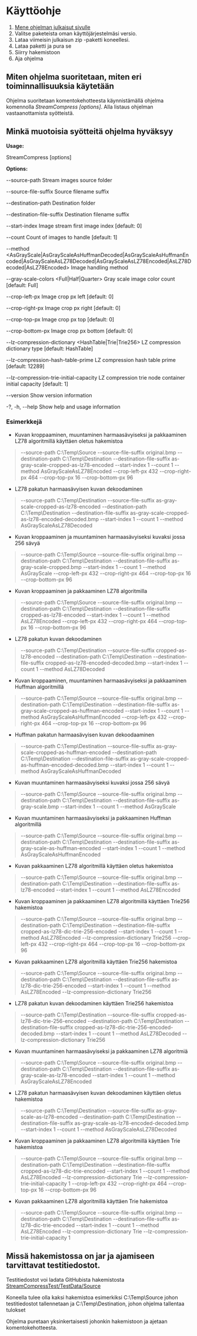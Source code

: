 # Käyttöohje

1. [Mene ohjelman julkaisut sivulle](../../releases)
2. Valitse paketeista oman käyttöjärjestelmäsi versio.
3. Lataa viimeisin julkaisun zip -paketti koneellesi. 
4. Lataa paketti ja pura se
5. Siirry hakemistoon
6. Aja ohjelma 

## Miten ohjelma suoritetaan, miten eri toiminnallisuuksia käytetään

Ohjelma suoritetaan komentokehotteesta käynnistämällä ohjelma komennolla *StreamCompress [options]*. Alla listaus ohjelman vastaanottamista syötteistä.

## Minkä muotoisia syötteitä ohjelma hyväksyy

**Usage:**

StreamCompress [options]

**Options:**

--source-path <source-path> Stream images source folder

--source-file-suffix <source-file-suffix> Source filename suffix

--destination-path <destination-path> Destination folder

--destination-file-suffix <destination-file-suffix> Destination filename suffix

--start-index <start-index> Image stream first image index [default: 0]

--count <count> Count of images to handle [default: 1]

--method <AsGrayScale|AsGrayScaleAsHuffmanDecoded|AsGrayScaleAsHuffmanEncoded|AsGrayScaleAsLZ78Decoded|AsGrayScaleAsLZ78Encoded|AsLZ78Decoded|AsLZ78Encoded> Image handling method

--gray-scale-colors <Full|Half|Quarter> Gray scale image color count [default: Full]

--crop-left-px <crop-left-px> Image crop px left [default: 0]

--crop-right-px <crop-right-px> Image crop px right [default: 0]

--crop-top-px <crop-top-px> Image crop px top [default: 0]

--crop-bottom-px <crop-bottom-px> Image crop px bottom [default: 0]

--lz-compression-dictionary <HashTable|Trie|Trie256> LZ compression dictionary type [default: HashTable]

--lz-compression-hash-table-prime <lz-compression-hash-table-prime> LZ compression hash table prime [default: 12289]

--lz-compression-trie-initial-capacity <lz-compression-trie-initial-capacity> LZ compression trie node container initial capacity [default: 1]

--version Show version information

-?, -h, --help Show help and usage information

### Esimerkkejä

* Kuvan kroppaaminen, muuntaminen harmaasävyiseksi ja pakkaaminen LZ78 algoritmillä käyttäen oletus hakemistoa

>--source-path C:\Temp\Source --source-file-suffix original.bmp --destination-path C:\Temp\Destination --destination-file-suffix as-gray-scale-cropped-as-lz78-encoded --start-index 1 --count 1 --method AsGrayScaleAsLZ78Encoded --crop-left-px 432 --crop-right-px 464 --crop-top-px 16 --crop-bottom-px 96

* LZ78 pakatun harmaasävyisen kuvan dekoodaminen

>--source-path C:\Temp\Destination --source-file-suffix as-gray-scale-cropped-as-lz78-encoded --destination-path C:\Temp\Destination --destination-file-suffix as-gray-scale-cropped-as-lz78-encoded-decoded.bmp --start-index 1 --count 1 --method AsGrayScaleAsLZ78Decoded

* Kuvan kroppaaminen ja muuntaminen harmaasävyiseksi kuvaksi jossa 256 sävyä

>--source-path C:\Temp\Source --source-file-suffix original.bmp --destination-path C:\Temp\Destination --destination-file-suffix as-gray-scale-cropped.bmp --start-index 1 --count 1 --method AsGrayScale --crop-left-px 432 --crop-right-px 464 --crop-top-px 16 --crop-bottom-px 96


* Kuvan kroppaaminen ja pakkaaminen LZ78 algoritmilla

>--source-path C:\Temp\Source --source-file-suffix original.bmp --destination-path C:\Temp\Destination --destination-file-suffix cropped-as-lz78-encoded --start-index 1 --count 1 --method AsLZ78Encoded --crop-left-px 432 --crop-right-px 464 --crop-top-px 16 --crop-bottom-px 96

* LZ78 pakatun kuvan dekoodaminen

>--source-path C:\Temp\Destination --source-file-suffix cropped-as-lz78-encoded --destination-path C:\Temp\Destination --destination-file-suffix cropped-as-lz78-encoded-decoded.bmp --start-index 1 --count 1 --method AsLZ78Decoded

* Kuvan kroppaaminen, muuntaminen harmaasävyiseksi ja pakkaaminen Huffman algoritmillä

>--source-path C:\Temp\Source --source-file-suffix original.bmp --destination-path C:\Temp\Destination --destination-file-suffix as-gray-scale-cropped-as-huffman-encoded --start-index 1 --count 1 --method AsGrayScaleAsHuffmanEncoded --crop-left-px 432 --crop-right-px 464 --crop-top-px 16 --crop-bottom-px 96

* Huffman pakatun harmaasävyisen kuvan dekoodaaminen

>--source-path C:\Temp\Destination --source-file-suffix as-gray-scale-cropped-as-huffman-encoded --destination-path C:\Temp\Destination --destination-file-suffix as-gray-scale-cropped-as-huffman-encoded-decoded.bmp --start-index 1 --count 1 --method AsGrayScaleAsHuffmanDecoded

* Kuvan muuntaminen harmaasävyiseksi kuvaksi jossa 256 sävyä

>--source-path C:\Temp\Source --source-file-suffix original.bmp --destination-path C:\Temp\Destination --destination-file-suffix as-gray-scale.bmp --start-index 1 --count 1 --method AsGrayScale

* Kuvan muuntaminen harmaasävyiseksi ja pakkaaminen Huffman algoritmillä

>--source-path C:\Temp\Source --source-file-suffix original.bmp --destination-path C:\Temp\Destination --destination-file-suffix as-gray-scale-as-huffman-encoded --start-index 1 --count 1 --method AsGrayScaleAsHuffmanEncoded

* Kuvan pakkaaminen LZ78 algoritmillä käyttäen oletus hakemistoa

>--source-path C:\Temp\Source --source-file-suffix original.bmp --destination-path C:\Temp\Destination --destination-file-suffix as-lz78-encoded --start-index 1 --count 1 --method AsLZ78Encoded

* Kuvan kroppaaminen ja pakkaaminen LZ78 algoritmillä käyttäen Trie256 hakemistoa

>--source-path C:\Temp\Source --source-file-suffix original.bmp --destination-path C:\Temp\Destination --destination-file-suffix cropped-as-lz78-dic-trie-256-encoded --start-index 1 --count 1 --method AsLZ78Encoded --lz-compression-dictionary Trie256 --crop-left-px 432 --crop-right-px 464 --crop-top-px 16 --crop-bottom-px 96

* Kuvan pakkaaminen LZ78 algoritmillä käyttäen Trie256 hakemistoa

>--source-path C:\Temp\Source --source-file-suffix original.bmp --destination-path C:\Temp\Destination --destination-file-suffix as-lz78-dic-trie-256-encoded --start-index 1 --count 1 --method AsLZ78Encoded --lz-compression-dictionary Trie256

* LZ78 pakatun kuvan dekoodaminen käyttäen Trie256 hakemistoa

>--source-path C:\Temp\Destination --source-file-suffix cropped-as-lz78-dic-trie-256-encoded --destination-path C:\Temp\Destination --destination-file-suffix cropped-as-lz78-dic-trie-256-encoded-decoded.bmp --start-index 1 --count 1 --method AsLZ78Decoded --lz-compression-dictionary Trie256

* Kuvan muuntaminen harmaasävyiseksi ja pakkaaminen LZ78 algoritmiä

>--source-path C:\Temp\Source --source-file-suffix original.bmp --destination-path C:\Temp\Destination --destination-file-suffix as-gray-scale-as-lz78-encoded --start-index 1 --count 1 --method AsGrayScaleAsLZ78Encoded

* LZ78 pakatun harmaasävyisen kuvan dekoodaminen käyttäen oletus hakemistoa

>--source-path C:\Temp\Destination --source-file-suffix as-gray-scale-as-lz78-encoded --destination-path C:\Temp\Destination --destination-file-suffix as-gray-scale-as-lz78-encoded-decoded.bmp --start-index 1 --count 1 --method AsGrayScaleAsLZ78Decoded

* Kuvan kroppaaminen ja pakkaaminen LZ78 algoritmillä käyttäen Trie hakemistoa

>--source-path C:\Temp\Source --source-file-suffix original.bmp --destination-path C:\Temp\Destination --destination-file-suffix cropped-as-lz78-dic-trie-encoded --start-index 1 --count 1 --method AsLZ78Encoded --lz-compression-dictionary Trie --lz-compression-trie-initial-capacity 1 --crop-left-px 432 --crop-right-px 464 --crop-top-px 16 --crop-bottom-px 96

* Kuvan pakkaaminen LZ78 algoritmillä käyttäen Trie hakemistoa

>--source-path C:\Temp\Source --source-file-suffix original.bmp --destination-path C:\Temp\Destination --destination-file-suffix as-lz78-dic-trie-encoded --start-index 1 --count 1 --method AsLZ78Encoded --lz-compression-dictionary Trie --lz-compression-trie-initial-capacity 1


## Missä hakemistossa on jar ja ajamiseen tarvittavat testitiedostot.

Testitiedostot voi ladata GitHubista hakemistosta [StreamCompressTest/TestData/Source](https://github.com/kallepaa/high-speed-image-stream-compress/tree/master/StreamCompressTest/TestData/Source)

Koneella tulee olla kaksi hakemistoa esimerkiksi C:\Temp\Source johon testitiedostot tallennetaan ja C:\Temp\Destination, johon ohjelma tallentaa tulokset

Ohjelma puretaan yksinkertaisesti johonkin hakemistoon ja ajetaan komentokehotteesta.